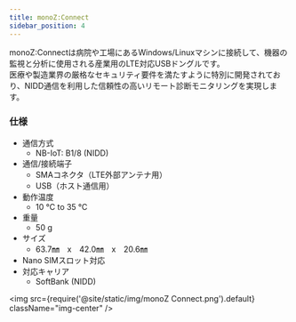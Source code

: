 ```yaml
---
title: monoZ:Connect
sidebar_position: 4
---
```


monoZ:Connectは病院や工場にあるWindows/Linuxマシンに接続して、機器の監視と分析に使用される産業用のLTE対応USBドングルです。\
医療や製造業界の厳格なセキュリティ要件を満たすように特別に開発されており、NIDD通信を利用した信頼性の高いリモート診断モニタリングを実現します。

### 仕様
- 通信方式 
    - NB-IoT: B1/8 (NIDD)
- 通信/接続端子
    - SMAコネクタ（LTE外部アンテナ用） 
    - USB（ホスト通信用）
- 動作温度 
     - 10 °C to 35 °C
- 重量 
     - 50 g
- サイズ
     - 63.7㎜　x　42.0㎜　x　20.6㎜
- Nano SIMスロット対応
- 対応キャリア 
     - SoftBank (NIDD)

<img src={require('@site/static/img/monoZ Connect.png').default} className="img-center" />


